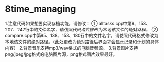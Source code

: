 # 8time_managing
1.注意代码如果想要实现存档功能，请修改：
① alltasks.cpp中第9、153、207、247行中的文件名字，请仿照代码格式修改为本地该文件的绝对路径。
② compare.cpp中第95、138、153、180行中的文件名字，请仿照代码格式修改为本地该文件的绝对路径。（此处更改为绝对路径后界面才会显示记录和计划的具体内容）
2.背景音乐支持mp3/wav格式的电脑音频源。
3.背景图片支持png/jpeg/jpg格式的电脑图片源，png格式图片效果最好。
